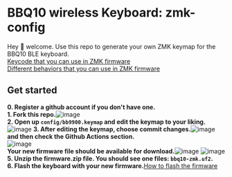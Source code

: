 # BBQ10 wireless Keyboard: zmk-config

Hey 👋 welcome. Use this repo to generate your own ZMK keymap for the BBQ10 BLE keyboard.  
[Keycode that you can use in ZMK firmware](https://zmk.dev/docs/codes)  
[Different behaviors that you can use in ZMK firmware](https://zmk.dev/docs/behaviors)  
## Get started
**0. Register a github account if you don't have one.**  
**1. Fork this repo.**![image](https://github.com/ZitaoTech/zmk_config_Q10/assets/145678024/7673f820-479d-4493-a65e-d72161f3446f)  
**2. Open up `config/bb9900.keymap` and edit the keymap to your liking.**![image](https://github.com/ZitaoTech/zmk_config_Q10/assets/145678024/541e016c-a927-4de6-9e26-4956d3114ee0)
**3. After editing the keymap, choose commit changes.**![image](https://github.com/ZitaoTech/zmk_config_Q10/assets/145678024/b68d2ae9-a48b-40d4-9242-34955806264d)
 **and then check the Github Actions section.**  
![image](https://github.com/ZitaoTech/zmk_config_Q10/assets/145678024/d6287e88-1b1e-4409-be9e-3d35641d400b)  
 **Your new firmware file should be available for download.**![image](https://github.com/ZitaoTech/zmk-config_9900/assets/145678024/ae6a1646-c8ab-4966-b969-12e68ecaa0ab)
![image](https://github.com/ZitaoTech/zmk-config_9900/assets/145678024/a6140108-9e27-4d51-aa42-ba12233b8738)
**5. Unzip the firmware.zip file. You should see one files: `bbq10-zmk.uf2`.**  
**6. Flash the keyboard with your new firmware.**[How to flash the firmware](https://github.com/ZitaoTech/BB9900-USB_BLE_Keyboard?tab=readme-ov-file#-how-to-update-the-firmware---) 
